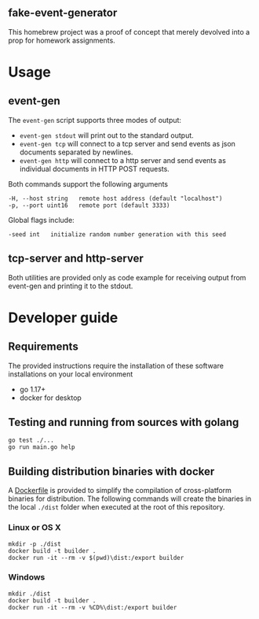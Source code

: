 fake-event-generator
------------------------

This homebrew project was a proof of concept that merely devolved into a prop for homework assignments.

# Usage

## event-gen

The `event-gen` script supports three modes of output:

- `event-gen stdout` will print out to the standard output.
- `event-gen tcp` will connect to a tcp server and send events as json documents separated by newlines.
- `event-gen http` will connect to a http server and send events as individual documents in HTTP POST requests.

Both commands support the following arguments

	-H, --host string   remote host address (default "localhost")
	-p, --port uint16   remote port (default 3333)

Global flags include:

	-seed int	initialize random number generation with this seed

## tcp-server and http-server

Both utilities are provided only as code example for receiving output from event-gen and printing it to the stdout.


# Developer guide

## Requirements

The provided instructions require the installation of these software installations on your local environment

- go 1.17+
- docker for desktop

## Testing and running from sources with golang

```shell
go test ./...
go run main.go help
```

## Building distribution binaries with docker

A [Dockerfile](./Dockerfile) is provided to simplify the compilation of cross-platform binaries for distribution. The
following commands will create the binaries in the local `./dist` folder when executed at the root of this repository.

### Linux or OS X

```shell
mkdir -p ./dist
docker build -t builder .
docker run -it --rm -v $(pwd)\dist:/export builder
```

### Windows

```shell
mkdir ./dist
docker build -t builder .
docker run -it --rm -v %CD%\dist:/export builder
```
